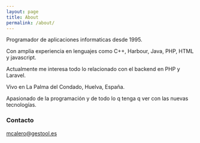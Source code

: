 ```yaml
---
layout: page
title: About
permalink: /about/
---
```


Programador de aplicaciones informaticas desde 1995. 

Con amplia experiencia en lenguajes como C++, Harbour, Java, PHP, HTML y javascript.

Actualmente me interesa todo lo relacionado con el backend en PHP y Laravel. 

Vivo en La Palma del Condado, Huelva, España. 

Apasionado de la programación y de todo lo q tenga q ver con las nuevas tecnologías.

### Contacto

[mcalero@gestool.es](mailto:mcalero@gestool.es)
